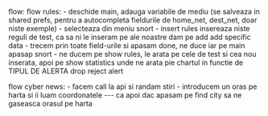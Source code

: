flow:
flow rules: 
	- deschide main, adauga variabile de mediu (se salveaza in shared prefs, pentru a autocompleta fieldurile de home_net, dest_net, doar niste exemple)
	- selecteaza din meniu snort
	- insert rules insereaza niste reguli de test, ca sa ni le inseram pe ale noastre dam pe add add specific data
	- trecem prin toate field-urile si apasam done, ne duce iar pe main apasap snort
	- ne ducem pe show rules, le arata pe cele de test si cea nou inserata, apoi pe show statistics unde ne arata pie chartul in functie de TIPUL DE ALERTA drop reject alert

flow cyber news:
	- facem call la api si randam stiri
	- introducem un oras pe harta si ii luam coordonatele --- ca apoi dac apasam pe find city sa ne gaseasca orasul pe harta
